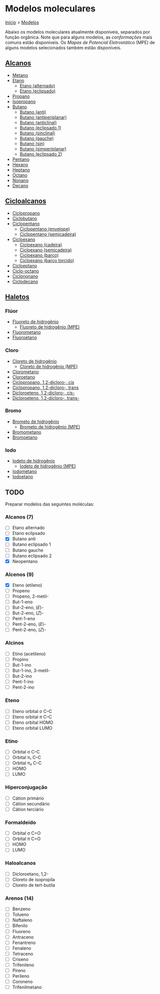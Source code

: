 # Modelos moleculares

[Início][inicio] > [Modelos][modelos]

Abaixo os modelos moleculares atualmente disponíveis, separados por função orgânica.
Note que para alguns modelos, as *conformações* mais comuns estão disponíveis.
Os *Mapas de Potencial Eletrostático* (MPE) de alguns modelos selecionados também estão disponíveis.

## [Alcanos][alcanos]

- [Metano](https://grsousajunior.github.io/metano)
- [Etano](https://grsousajunior.github.io/etano)
  - [Etano (alternado)](https://grsousajunior.github.io/etano-alternado)
  - [Etano (eclipsado)](https://grsousajunior.github.io/etano-eclipsado)
- [Propano](https://grsousajunior.github.io/propano)
- [Isopropano](https://grsousajunior.github.io/isopropano)
- [Butano](https://grsousajunior.github.io/butano)
  - [Butano (anti)](https://grsousajunior.github.io/butano-anti)
  - [Butano (antiperiplanar)](https://grsousajunior.github.io/butano-antiperiplanar)
  - [Butano (anticlinal)](https://grsousajunior.github.io/butano-anticlinal)
  - [Butano (eclipsado 1)](https://grsousajunior.github.io/butano-eclipsado-1)
  - [Butano (sinclinal)](https://grsousajunior.github.io/butano-sinclinal)
  - [Butano (gauche)](https://grsousajunior.github.io/butano-gauche)
  - [Butano (sin)](https://grsousajunior.github.io/butano-sin)
  - [Butano (simperiplanar)](https://grsousajunior.github.io/butano-sinperiplanar)
  - [Butano (eclipsado 2)](https://grsousajunior.github.io/butano-eclipsado-2)
- [Pentano](https://grsousajunior.github.io/pentano)
- [Hexano](https://grsousajunior.github.io/hexano)
- [Heptano](https://grsousajunior.github.io/heptano)
- [Octano](https://grsousajunior.github.io/octano)
- [Nonano](https://grsousajunior.github.io/nonano)
- [Decano](https://grsousajunior.github.io/decano)

## [Cicloalcanos][cicloalcanos]

- [Ciclopropano](https://grsousajunior.github.io/ciclopropano)
- [Ciclobutano](https://grsousajunior.github.io/ciclobutano)
- [Ciclopentano](https://grsousajunior.github.io/ciclopentano)
  - [Ciclopentano (envelope)](https://grsousajunior.github.io/ciclopentano-envelope)
  - [Ciclopentano (semicadeira)](https://grsousajunior.github.io/ciclopentano-semicadeira)
- [Cicloexano](https://grsousajunior.github.io/cicloexano)
  - [Cicloexano (cadeira)](https://grsousajunior.github.io/cicloexano-cadeira)
  - [Cicloexano (semicadeira)](https://grsousajunior.github.io/cicloexano-semicadeira)
  - [Cicloexano (barco)](https://grsousajunior.github.io/cicloexano-barco)
  - [Cicloexano (barco torcido)](https://grsousajunior.github.io/cicloexano-barco-torcido)
- [Cicloeptano](https://grsousajunior.github.io/cicloeptano)
- [Ciclo-octano](https://grsousajunior.github.io/ciclo-octano)
- [Ciclononano](https://grsousajunior.github.io/ciclononano)
- [Ciclodecano](https://grsousajunior.github.io/ciclodecano)

## [Haletos][haletos]

### Flúor

- [Fluoreto de hidrogênio](https://grsousajunior.github.io/hf)
  - [Fluoreto de hidrogênio (MPE)](https://grsousajunior.github.io/hf-mpe)
- [Fluorometano](https://grsousajunior.github.io/fluorometano)
- [Fluoroetano](https://grsousajunior.github.io/fluoroetano)

### Cloro

- [Cloreto de hidrogênio](https://grsousajunior.github.io/hcl)
  - [Cloreto de hidrogênio (MPE)](https://grsousajunior.github.io/hcl-mpe)
- [Clorometano](https://grsousajunior.github.io/clorometano)
- [Cloroetano](https://grsousajunior.github.io/cloroetano)
- [Ciclopropano, 1,2-dicloro-, cis](https://grsousajunior.github.io/cis-1-2-diclorociclopropano)
- [Ciclopropano, 1,2-dicloro-, trans](https://grsousajunior.github.io/trans-1-2-diclorociclopropano)
- [Dicloroeteno, 1,2-dicloro-, cis-](https://grsousajunior.github.io/cis-1-2-dicloroeteno)
- [Dicloroeteno, 1,2-dicloro-, trans-](https://grsousajunior.github.io/trans-1-2-dicloroeteno)

### Bromo

- [Brometo de hidrogênio](https://grsousajunior.github.io/hbr)
  - [Brometo de hidrogênio (MPE)](https://grsousajunior.github.io/hbr-mpe)
- [Bromometano](https://grsousajunior.github.io/bromometano)
- [Bromoetano](https://grsousajunior.github.io/bromoetano)

### Iodo

- [Iodeto de hidrogênio](https://grsousajunior.github.io/hi)
  - [Iodeto de hidrogênio (MPE)](https://grsousajunior.github.io/hi-mpe)
- [Iodometano](https://grsousajunior.github.io/iodometano)
- [Iodoetano](https://grsousajunior.github.io/iodoetano)

## TODO

Preparar modelos das seguintes moléculas:

### Alcanos (7)

- [ ] Etano alternado
- [ ] Etano eclipsado
- [x] Butano anti
- [ ] Butano eclipsado 1
- [ ] Butano gauche
- [ ] Butano eclipsado 2
- [x] Neopentano

### Alcenos (9)

- [x] Eteno (etileno)
- [ ] Propeno
- [ ] Propeno, 2-metil-
- [ ] But-1-eno
- [ ] But-2-eno, (*E*)-
- [ ] But-2-eno, (*Z*)-
- [ ] Pent-1-eno
- [ ] Pent-2-eno, (*E*)-
- [ ] Pent-2-eno, (*Z*)-

### Alcinos

- [ ] Etino (acetileno)
- [ ] Propino
- [ ] But-1-ino
- [ ] But-1-ino, 3-metil-
- [ ] But-2-ino
- [ ] Pent-1-ino
- [ ] Pent-2-ino

### Eteno

- [ ] Eteno orbital σ C–C
- [ ] Eteno orbital π C–C
- [ ] Eteno orbital HOMO
- [ ] Eteno orbital LUMO

### Etino

- [ ] Orbital σ C–C
- [ ] Orbital π₁ C–C
- [ ] Orbital π₂ C–C
- [ ] HOMO
- [ ] LUMO

### Hiperconjugação

- [ ] Cátion primário
- [ ] Cátion secundário
- [ ] Cátion terciário

### Formaldeído

- [ ] Orbital σ C=O
- [ ] Orbital π C=O
- [ ] HOMO
- [ ] LUMO

### Haloalcanos

- [ ] Dicloroetano, 1,2-
- [ ] Cloreto de isopropila
- [ ] Cloreto de tert-butila

### Arenos (14)

- [ ] Benzeno
- [ ] Tolueno
- [ ] Naftaleno
- [ ] Bifenilo
- [ ] Fluoreno
- [ ] Antraceno
- [ ] Fenantreno
- [ ] Fenaleno
- [ ] Tetraceno
- [ ] Criseno
- [ ] Trifenileno
- [ ] Pireno
- [ ] Perileno
- [ ] Coroneno
- [ ] Trifenilmetano

[inicio]: https://grsousajunior.github.io
[modelos]: https://grsousajunior.github.io/modelos
[hidrocarbonetos]: https://grsousajunior.github.io/modelos/hidrocarbonetos
[alcanos]: https://grsousajunior.github.io/modelos/hidrocarbonetos/alcanos
[cicloalcanos]: https://grsousajunior.github.io/modelos/hidrocarbonetos/cicloalcanos
[haletos]: https://grsousajunior.github.io/modelos/haletos
